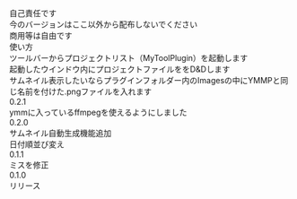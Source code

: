 自己責任です  
今のバージョンはここ以外から配布しないでください  
商用等は自由です  
使い方  
ツールバーからプロジェクトリスト（MyToolPlugin）を起動します  
起動したウインドウ内にプロジェクトファイルををD&Dします  
サムネイル表示したいならプラグインフォルダー内のImagesの中にYMMPと同じ名前を付けた.pngファイルを入れます  
0.2.1  
ymmに入っているffmpegを使えるようにしました  
0.2.0  
サムネイル自動生成機能追加  
日付順並び変え  
0.1.1  
ミスを修正  
0.1.0  
リリース  


  
